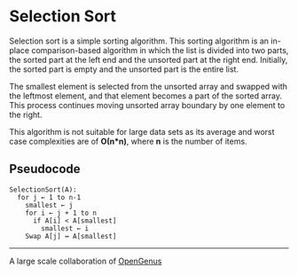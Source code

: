 Selection Sort
======
Selection sort is a simple sorting algorithm. This sorting algorithm is an in-place comparison-based algorithm in which the list is divided into two parts, the sorted part at the left end and the unsorted part at the right end. Initially, the sorted part is empty and the unsorted part is the entire list.

The smallest element is selected from the unsorted array and swapped with the leftmost element, and that element becomes a part of the sorted array. This process continues moving unsorted array boundary by one element to the right.

This algorithm is not suitable for large data sets as its average and worst case complexities are of **Ο(n\*n)**, where **n** is the number of items.

Pseudocode
-----
```
SelectionSort(A):
  for j ← 1 to n-1
    smallest ← j
    for i ← j + 1 to n
      if A[i] < A[smallest]
        smallest ← i
    Swap A[j] ↔ A[smallest]
```
---
A large scale collaboration of [OpenGenus](https://github.com/opengenus)
